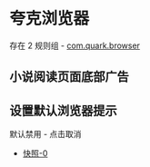 # 夸克浏览器

存在 2 规则组 - [com.quark.browser](/src/apps/com.quark.browser.ts)

## 小说阅读页面底部广告

## 设置默认浏览器提示

默认禁用 - 点击取消

- [快照-0](https://gkd-kit.gitee.io/import/13249469)
